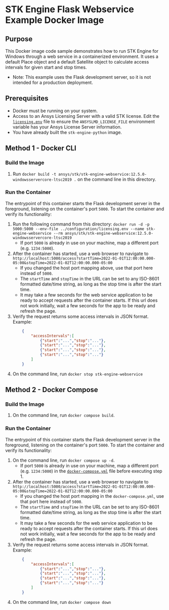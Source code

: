 # STK Engine Flask Webservice Example Docker Image

## Purpose
This Docker image code sample demonstrates how to run STK Engine for Windows through a web service in a containerized 
environment.  It uses a default Place object and a default Satellite object to calculate access intervals for given 
start and stop times.  
* Note: This example uses the Flask development server, so it is not intended for a production deployment.

## Prerequisites
* Docker must be running on your system.
* Access to an Ansys Licensing Server with a valid STK license.  Edit the 
[`licensing.env`](../configuration/licensing.env) file to ensure the `ANSYSLMD_LICENSE_FILE` environment variable 
has your Ansys License Server information.
* You have already built the `stk-engine-python` image.

## Method 1 - Docker CLI

### Build the Image
1. Run `docker build -t ansys/stk/stk-engine-webservice:12.5.0-windowsservercore-ltsc2019 .` on the command line in this directory.

### Run the Container
The entrypoint of this container starts the Flask development server in the foreground, 
listening on the container's port `5000`. To start the container and verify its functionality:
1. Run the following command from this directory: 
`docker run -d -p 5000:5000 --env-file ../configuration/licensing.env --name stk-engine-webservice --rm ansys/stk/stk-engine-webservice:12.5.0-windowsservercore-ltsc2019`
    * If port `5000` is already in use on your machine, map a different port (e.g. `1234:5000`). 
2. After the container has started, use a web browser to navigate to 
`http://localhost:5000/access?startTime=2022-01-01T12:00:00.000-05:00&stopTime=2022-01-02T12:00:00.000-05:00`
    * If you changed the host port mapping above, use that port here instead of `5000`.
    * The `startTime` and `stopTime` in the URL can be set to any ISO-8601 formatted date/time string, 
    as long as the stop time is after the start time.
    * It may take a few seconds for the web service application to be ready to accept requests after the container 
    starts.  If this url does not work initially, wait a few seconds for the app to be ready and refresh the page.
3. Verify the request returns some access intervals in JSON format.  Example: 
    ```JSON
        {
            "accessIntervals":[
                {"start":"...","stop":"..."},
                {"start":"...","stop":"..."},
                {"start":"...","stop":"..."},
                {"start":"...","stop":"..."}
            ]
        }
    ```
4. On the command line, run `docker stop stk-engine-webservice`

## Method 2 - Docker Compose

### Build the Image
1. On the command line, run `docker compose build`.

### Run the Container
The entrypoint of this container starts the Flask development server in the foreground, 
listening on the container's port `5000`. To start the container and verify its functionality:
1. On the command line, run `docker compose up -d`.
    * If port `5000` is already in use on your machine, map a different port (e.g. `1234:5000`) in 
    the [`docker-compose.yml`](./docker-compose.yml) file before executing step 1. 
2. After the container has started, use a web browser to navigate to 
`http://localhost:5000/access?startTime=2022-01-01T12:00:00.000-05:00&stopTime=2022-01-02T12:00:00.000-05:00`
    * If you changed the host port mapping in the `docker-compose.yml`, use that port here instead of `5000`.
    * The `startTime` and `stopTime` in the URL can be set to any ISO-8601 formatted date/time string, 
    as long as the stop time is after the start time.
    * It may take a few seconds for the web service application to be ready to accept requests after the container 
    starts.  If this url does not work initially, wait a few seconds for the app to be ready and refresh the page.
3. Verify the request returns some access intervals in JSON format.  Example: 
    ```JSON
        {
            "accessIntervals":[
                {"start":"...","stop":"..."},
                {"start":"...","stop":"..."},
                {"start":"...","stop":"..."},
                {"start":"...","stop":"..."}
            ]
        }
    ```
4. On the command line, run `docker compose down`
